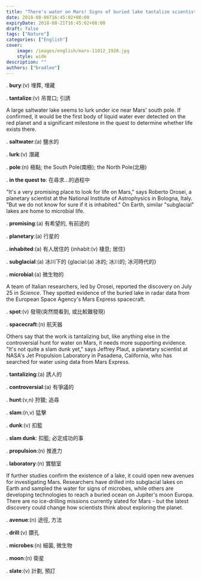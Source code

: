 ```yaml
---
title: "There's water on Mars! Signs of buried lake tantalize scientists."
date: 2018-08-06T16:45:02+08:00
expiryDate: 2018-08-21T16:45:02+08:00
draft: false
tags: ["Nature"]
categories: ["English"]
cover:
    image: /images/english/mars-11012_1920.jpg
    style: wide
description: ""
authors: ["bradlee"]
---
```

. **bury**:(v) 埋葬, 埋藏

. **tantalize**:(v) 吊胃口; 引誘

A large saltwater lake seems to lurk under ice near Mars' south pole. If confirmed, it would be the first body of liquid water ever detected on the red planet and a significant milestone in the quest to determine whether life exists there.

. **saltwater**:(a) 鹽水的

. **lurk**:(v) 潛藏

. **pole**:(n) 極點; the South Pole(南極); the North Pole(北極)

. **in the quest to**: 在尋求...的過程中


"It's a very promising place to look for life on Mars," says Roberto Orosei, a planetary scientist at the National Institute of Astrophysics in Bologna, Italy. "But we do not know for sure if it is inhabited." On Earth, similar "subglacial" lakes are home to microbial life.

. **promising**:(a) 有希望的, 有前途的

. **planetary**:(a) 行星的

. **inhabited**:(a) 有人居住的 {inhabit:(v) 棲息; 居住}

. **subglacial**:(a) 冰川下的 {glacial:(a) 冰的; 冰川的; 冰河時代的}

. **microbial**:(a) 微生物的

A team of Italian researchers, led by Orosei, reported the discovery on July 25 in *Science*. They spotted evidence of the buried lake in radar data from the European Space Agency's Mars Express spacecraft.

. **spot**:(v) 發現(突然間看到, 或比較難發現)

. **spacecraft**:(n) 航天器

Others say that the work is tantalizing but, like anything else in the controversial hunt for water on Mars, it needs more supporting evidence. "It's not quite a slam dunk yet," says Jeffrey Plaut, a planetary scientist at NASA's Jet Propulsion Laboratory in Pasadena, California, who has searched for water using data from Mars Express.

. **tantalizing**:(a) 誘人的

. **controversial**:(a) 有爭議的

. **hunt**:(v,n) 狩獵; 追尋

. **slam**:(n,v) 猛擊

. **dunk**:(v) 扣籃

. **slam dunk**: 扣籃; 必定成功的事

. **propulsion**:(n) 推進力

. **laboratory**:(n) 實驗室

If further studies confirm the existence of a lake, it could open new avenues for investigating Mars. Researchers have drilled into subglacial lakes on Earth and sampled the water for signs of microbes, while others are developing technologies to reach a buried ocean on Jupiter's moon Europa. There are no ice-drilling missions currently slated for Mars - but the latest discovery could change how scientists think about exploring the planet.

. **avenue**:(n) 途徑, 方法

. **drill**:(v) 鑽孔

. **microbes**:(n) 細菌, 微生物

. **moon**:(n) 衛星

. **slate**:(v) 計劃, 預訂
